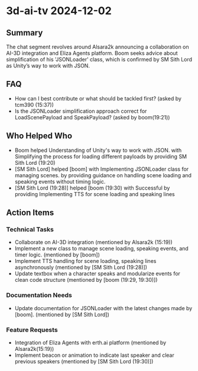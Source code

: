 # 3d-ai-tv 2024-12-02

## Summary

The chat segment revolves around Alsara2k announcing a collaboration on AI-3D integration and Eliza Agents platform. Boom seeks advice about simplification of his 'JSONLoader' class, which is confirmed by SM Sith Lord as Unity’s way to work with JSON.

## FAQ

- How can I best contribute or what should be tackled first? (asked by tcm390 (15:37))
- Is the JSONLoader simplification approach correct for LoadScenePayload and SpeakPayload? (asked by boom(19:21))

## Who Helped Who

- Boom helped Understanding of Unity's way to work with JSON. with Simplifying the process for loading different payloads by providing SM Sith Lord (19:20)
- [SM Sith Lord] helped [boom] with Implementing JSONLoader class for managing scenes. by providing guidance on handling scene loading and speaking events without timing logic.
- [SM Sith Lord (19:28)] helped [boom (19:30) with Successful by providing Implementing TTS for scene loading and speaking lines

## Action Items

### Technical Tasks

- Collaborate on AI-3D integration (mentioned by Alsara2k (15:19))
- Implement a new class to manage scene loading, speaking events, and timer logic. (mentioned by [boom])
- Implement TTS handling for scene loading, speaking lines asynchronously (mentioned by [SM Sith Lord (19:28)])
- Update textbox when a character speaks and modularize events for clean code structure (mentioned by [boom (19:29, 19:30)])

### Documentation Needs

- Update documentation for JSONLoader with the latest changes made by [boom]. (mentioned by [SM Sith Lord])

### Feature Requests

- Integration of Eliza Agents with erth.ai platform (mentioned by Alsara2k(15:19))
- Implement beacon or animation to indicate last speaker and clear previous speakers (mentioned by [SM Sith Lord (19:30)])
